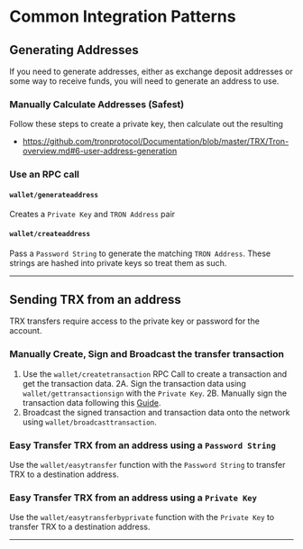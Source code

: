 # Common Integration Patterns

## Generating Addresses

If you need to generate addresses, either as exchange deposit addresses or some way to receive funds, 
you will need to generate an address to use.

### Manually Calculate Addresses (Safest)
Follow these steps to create a private key, then calculate out the resulting
- https://github.com/tronprotocol/Documentation/blob/master/TRX/Tron-overview.md#6-user-address-generation

### Use an RPC call
#### `wallet/generateaddress`
Creates a `Private Key` and `TRON Address` pair

#### `wallet/createaddress`
Pass a `Password String` to generate the matching `TRON Address`. These strings are hashed into private keys so treat them as such.

---

## Sending TRX from an address

TRX transfers require access to the private key or password for the account.

### Manually Create, Sign and Broadcast the transfer transaction

1. Use the `wallet/createtransaction` RPC Call to create a transaction and get the transaction data.
2A. Sign the transaction data using `wallet/gettransactionsign` with the `Private Key`.
2B. Manually sign the transaction data following this [Guide](https://github.com/tronprotocol/Documentation/blob/master/TRX/Tron-overview.md#103-signature).
3. Broadcast the signed transaction and transaction data onto the network using `wallet/broadcasttransaction`.

### Easy Transfer TRX from an address using a `Password String`
Use the `wallet/easytransfer` function with the `Password String` to transfer TRX to a destination address.

### Easy Transfer TRX from an address using a `Private Key`
Use the `wallet/easytransferbyprivate` function with the `Private Key` to transfer TRX to a destination address.

---


